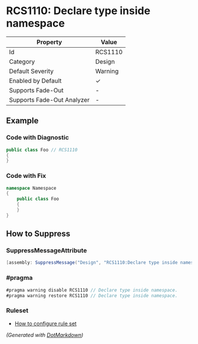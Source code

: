 # RCS1110: Declare type inside namespace

| Property                    | Value    |
| --------------------------- | -------- |
| Id                          | RCS1110  |
| Category                    | Design   |
| Default Severity            | Warning  |
| Enabled by Default          | &#x2713; |
| Supports Fade\-Out          | \-       |
| Supports Fade\-Out Analyzer | \-       |

## Example

### Code with Diagnostic

```csharp
public class Foo // RCS1110
{
}
```

### Code with Fix

```csharp
namespace Namespace
{
    public class Foo
    {
    }
}
```

## How to Suppress

### SuppressMessageAttribute

```csharp
[assembly: SuppressMessage("Design", "RCS1110:Declare type inside namespace.", Justification = "<Pending>")]
```

### \#pragma

```csharp
#pragma warning disable RCS1110 // Declare type inside namespace.
#pragma warning restore RCS1110 // Declare type inside namespace.
```

### Ruleset

* [How to configure rule set](../HowToConfigureAnalyzers.md)

*\(Generated with [DotMarkdown](http://github.com/JosefPihrt/DotMarkdown)\)*